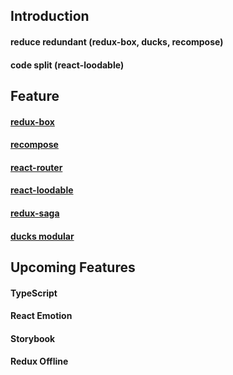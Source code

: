 ## Introduction
#### reduce redundant (redux-box, ducks, recompose)
#### code split (react-loodable)

## Feature
#### [redux-box](https://github.com/anish000kumar/redux-box#or-through-render-props)
#### [recompose](https://github.com/acdlite/recompose/blob/master/docs/API.md#withstatehandlers)
#### [react-router](https://reacttraining.com/react-router/web/guides/quick-start)
#### [react-loodable](https://github.com/jamiebuilds/react-loadable)
#### [redux-saga](https://github.com/redux-saga/redux-saga)
#### [ducks modular](https://github.com/erikras/ducks-modular-redux)

## Upcoming Features
#### TypeScript
#### React Emotion
#### Storybook
#### Redux Offline